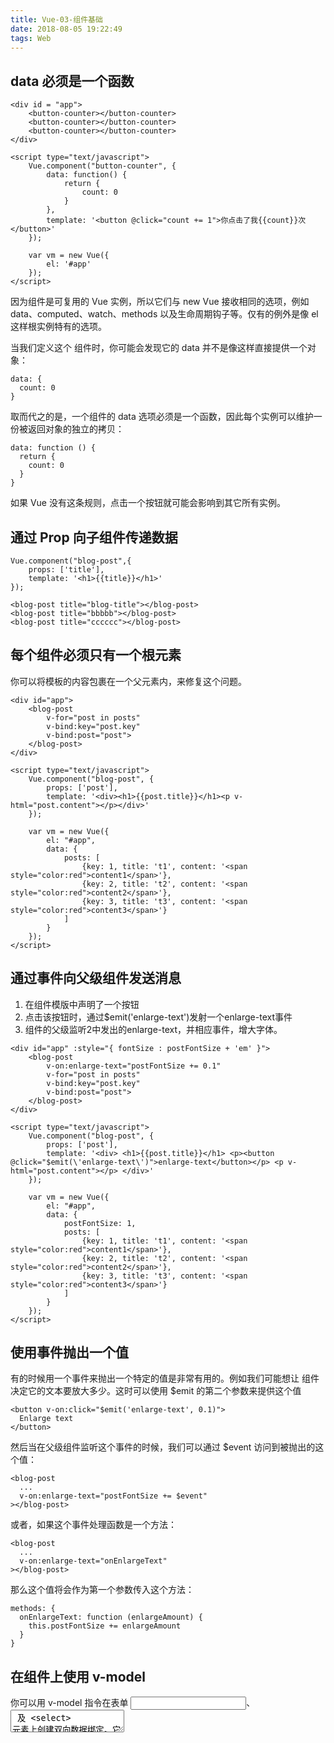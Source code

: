 ```yaml
---
title: Vue-03-组件基础
date: 2018-08-05 19:22:49
tags: Web
---
```


## data 必须是一个函数
```
<div id = "app">
	<button-counter></button-counter>
	<button-counter></button-counter>
	<button-counter></button-counter>
</div>

<script type="text/javascript">
	Vue.component("button-counter", {
		data: function() {
			return {
				count: 0
			}
		},
		template: '<button @click="count += 1">你点击了我{{count}}次</button>'
	});
	
	var vm = new Vue({
		el: '#app'
	});
</script>
```
因为组件是可复用的 Vue 实例，所以它们与 new Vue 接收相同的选项，例如 data、computed、watch、methods 以及生命周期钩子等。仅有的例外是像 el 这样根实例特有的选项。

当我们定义这个 <button-counter> 组件时，你可能会发现它的 data 并不是像这样直接提供一个对象：


```
data: {
  count: 0
}
```

取而代之的是，一个组件的 data 选项必须是一个函数，因此每个实例可以维护一份被返回对象的独立的拷贝：


```
data: function () {
  return {
    count: 0
  }
}
```

如果 Vue 没有这条规则，点击一个按钮就可能会影响到其它所有实例。

## 通过 Prop 向子组件传递数据
```
Vue.component("blog-post",{
	props: ['title'],
	template: '<h1>{{title}}</h1>'
});

<blog-post title="blog-title"></blog-post>
<blog-post title="bbbbb"></blog-post>
<blog-post title="cccccc"></blog-post>
```

## 每个组件必须只有一个根元素
你可以将模板的内容包裹在一个父元素内，来修复这个问题。
```
<div id="app">
	<blog-post
		v-for="post in posts"
		v-bind:key="post.key"
		v-bind:post="post">
	</blog-post>
</div>

<script type="text/javascript">
	Vue.component("blog-post", {
		props: ['post'],
		template: '<div><h1>{{post.title}}</h1><p v-html="post.content"></p></div>'
	});
	
	var vm = new Vue({
		el: "#app",
		data: {
			posts: [
				{key: 1, title: 't1', content: '<span style="color:red">content1</span>'},
				{key: 2, title: 't2', content: '<span style="color:red">content2</span>'},
				{key: 3, title: 't3', content: '<span style="color:red">content3</span>'}
			]
		}
	});
</script>
```
## 通过事件向父级组件发送消息
1. 在组件模版中声明了一个按钮
2. 点击该按钮时，通过$emit(\'enlarge-text\')发射一个enlarge-text事件
3. 组件的父级监听2中发出的enlarge-text，并相应事件，增大字体。
```
<div id="app" :style="{ fontSize : postFontSize + 'em' }">
	<blog-post
		v-on:enlarge-text="postFontSize += 0.1"
		v-for="post in posts"
		v-bind:key="post.key"
		v-bind:post="post">
	</blog-post>
</div>

<script type="text/javascript">
	Vue.component("blog-post", {
		props: ['post'],
		template: '<div> <h1>{{post.title}}</h1> <p><button @click="$emit(\'enlarge-text\')">enlarge-text</button></p> <p v-html="post.content"></p> </div>'
	});
	
	var vm = new Vue({
		el: "#app",
		data: {
			postFontSize: 1,
			posts: [
				{key: 1, title: 't1', content: '<span style="color:red">content1</span>'},
				{key: 2, title: 't2', content: '<span style="color:red">content2</span>'},
				{key: 3, title: 't3', content: '<span style="color:red">content3</span>'}
			]
		}
	});
</script>
```

## 使用事件抛出一个值
有的时候用一个事件来抛出一个特定的值是非常有用的。例如我们可能想让 <blog-post> 组件决定它的文本要放大多少。这时可以使用 $emit 的第二个参数来提供这个值

```
<button v-on:click="$emit('enlarge-text', 0.1)">
  Enlarge text
</button>
```

然后当在父级组件监听这个事件的时候，我们可以通过 $event 访问到被抛出的这个值：


```
<blog-post
  ...
  v-on:enlarge-text="postFontSize += $event"
></blog-post>
```

或者，如果这个事件处理函数是一个方法：


```
<blog-post
  ...
  v-on:enlarge-text="onEnlargeText"
></blog-post>
```

那么这个值将会作为第一个参数传入这个方法：


```
methods: {
  onEnlargeText: function (enlargeAmount) {
    this.postFontSize += enlargeAmount
  }
}
```

## 在组件上使用 v-model
你可以用 v-model 指令在表单 <input>、<textarea> 及 <select> 元素上创建双向数据绑定。它会根据控件类型自动选取正确的方法来更新元素。

尽管有些神奇，但 v-model 本质上不过是语法糖。它负责监听用户的输入事件以更新数据，并对一些极端场景进行一些特殊处理。


```
<input v-model="searchText">

等价于：

<input
  v-bind:value="searchText"
  v-on:input="searchText = $event.target.value"
>
```
为了让它正常工作，这个组件内的 <input> 必须：

- 将其 value 特性绑定到一个名叫 value 的 prop 上
- 在其 input 事件被触发时，将新的值通过自定义的 input 事件抛出
```
<div id="app">
	<p>{{searchText}}</p>
	<custom-input v-model="searchText" >
</div>

<script type="text/javascript">
	Vue.component("custom-input", {
		props: ['value'],
		template: '<input v-bind:value="value" v-on:input=\'$emit(\"input\", $event.target.value)\' >'
	});
	
	var vm = new Vue({
		el: "#app",
		data: {
			searchText: 'aaa'
		}
	});
</script>
```

## 通过插槽分发内容
<slot></slot>用来自定义组件标签之间内容的占位符
```
<style type="text/css">
	.bg-error {
		background-color: red;
	}
</style>

<div id="app">
	<alert-box>dddddddddd</alert-box>
</div>

<script type="text/javascript">
	Vue.component("alert-box", {
		template: '<div class="bg-error"> <strong>Error!!!</strong> <slot></slot> </div>'
	});
	
	var vm = new Vue({
		el: "#app",
		data: {
		}
	});
</script>
```

## 动态组件

## 解析 DOM 模板时的注意事项
有些 HTML 元素，诸如 <ul>、<ol>、<table> 和 <select>，对于哪些元素可以出现在其内部是有严格限制的。而有些元素，诸如 <li>、<tr> 和 <option>，只能出现在其它某些特定的元素内部。

这会导致我们使用这些有约束条件的元素时遇到一些问题。例如：
```
<table>
  <blog-post-row></blog-post-row>
</table>
```
这个自定义组件 <blog-post-row> 会被作为无效的内容提升到外部，并导致最终渲染结果出错。幸好这个特殊的 is 特性给了我们一个变通的办法：
```
<table>
  <tr is="blog-post-row"></tr>
</table>
```
